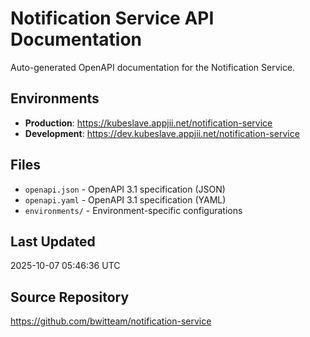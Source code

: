 # Notification Service API Documentation

Auto-generated OpenAPI documentation for the Notification Service.

## Environments

- **Production**: https://kubeslave.appjii.net/notification-service
- **Development**: https://dev.kubeslave.appjii.net/notification-service

## Files

- `openapi.json` - OpenAPI 3.1 specification (JSON)
- `openapi.yaml` - OpenAPI 3.1 specification (YAML)
- `environments/` - Environment-specific configurations

## Last Updated

2025-10-07 05:46:36 UTC

## Source Repository

https://github.com/bwitteam/notification-service
